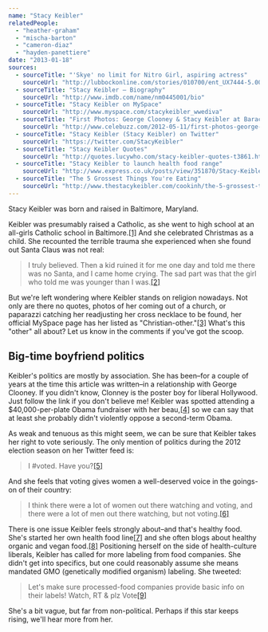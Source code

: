 ```yaml
---
name: "Stacy Keibler"
relatedPeople:
  - "heather-graham"
  - "mischa-barton"
  - "cameron-diaz"
  - "hayden-panettiere"
date: "2013-01-18"
sources:
  - sourceTitle: "'Skye' no limit for Nitro Girl, aspiring actress"
    sourceUrl: "http://lubbockonline.com/stories/010700/ent_UX7444-5.001.shtml"
  - sourceTitle: "Stacy Keibler – Biography"
    sourceUrl: "http://www.imdb.com/name/nm0445001/bio"
  - sourceTitle: "Stacy Keibler on MySpace"
    sourceUrl: "http://www.myspace.com/stacykeibler_wwediva"
  - sourceTitle: "First Photos: George Clooney & Stacy Keibler at Barack Obama's OVF Fundraiser"
    sourceUrl: "http://www.celebuzz.com/2012-05-11/first-photos-george-clooney-stacy-keibler-at-president-barack-obamas-ovf-fundraiser/"
  - sourceTitle: "Stacy Keibler (Stacy Keibler) on Twitter"
    sourceUrl: "https://twitter.com/StacyKeibler"
  - sourceTitle: "Stacy Keibler Quotes"
    sourceUrl: "http://quotes.lucywho.com/stacy-keibler-quotes-t3861.html"
  - sourceTitle: "Stacy Keibler to launch health food range"
    sourceUrl: "http://www.express.co.uk/posts/view/351870/Stacy-Keibler-to-launch-health-food-range/"
  - sourceTitle: "The 5 Grossest Things You're Eating"
    sourceUrl: "http://www.thestacykeibler.com/cookinh/the-5-grossest-things-youre-eating/"
---
```


Stacy Keibler was born and raised in Baltimore, Maryland.

Keibler was presumably raised a Catholic, as she went to high school at an all-girls Catholic school in Baltimore.<a class="source-citation" href="#http://lubbockonline.com/stories/010700/ent_UX7444-5.001.shtml" title="&apos;Skye&apos; no limit for Nitro Girl, aspiring actress">[1]</a> And she celebrated Christmas as a child. She recounted the terrible trauma she experienced when she found out Santa Claus was not real:

>I truly believed. Then a kid ruined it for me one day and told me there was no Santa, and I came home crying. The sad part was that the girl who told me was younger than I was.<a class="source-citation" href="#http://www.imdb.com/name/nm0445001/bio" title="Stacy Keibler – Biography">[2]</a>

But we're left wondering where Keibler stands on religion nowadays. Not only are there no quotes, photos of her coming out of a church, or paparazzi catching her readjusting her cross necklace to be found, her official MySpace page has her listed as "Christian-other."<a class="source-citation" href="#http://www.myspace.com/stacykeibler_wwediva" title="Stacy Keibler on MySpace">[3]</a> What's this "other" all about? Let us know in the comments if you've got the scoop.


## Big-time boyfriend politics

Keibler's politics are mostly by association. She has been–for a couple of years at the time this article was written–in a relationship with George Clooney. If you didn't know, Clonney is the poster boy for liberal Hollywood. Just follow the link if you don't believe me! Keibler was spotted attending a $40,000-per-plate Obama fundraiser with her beau,<a class="source-citation" href="#http://www.celebuzz.com/2012-05-11/first-photos-george-clooney-stacy-keibler-at-president-barack-obamas-ovf-fundraiser/" title="First Photos: George Clooney &amp; Stacy Keibler at Barack Obama&apos;s OVF Fundraiser">[4]</a> so we can say that at least she probably didn't violently oppose a second-term Obama.

As weak and tenuous as this might seem, we can be sure that Keibler takes her right to vote seriously. The only mention of politics during the 2012 election season on her Twitter feed is:

>I #voted. Have you?<a class="source-citation" href="#https://twitter.com/StacyKeibler" title="Stacy Keibler (Stacy Keibler) on Twitter">[5]</a>

And she feels that voting gives women a well-deserved voice in the goings-on of their country:

>I think there were a lot of women out there watching and voting, and there were a lot of men out there watching, but not voting.<a class="source-citation" href="#http://quotes.lucywho.com/stacy-keibler-quotes-t3861.html" title="Stacy Keibler Quotes">[6]</a>

There is one issue Keibler feels strongly about–and that's healthy food. She's started her own health food line<a class="source-citation" href="#http://www.express.co.uk/posts/view/351870/Stacy-Keibler-to-launch-health-food-range/" title="Stacy Keibler to launch health food range">[7]</a> and she often blogs about healthy organic and vegan food.<a class="source-citation" href="#http://www.thestacykeibler.com/cookinh/the-5-grossest-things-youre-eating/" title="The 5 Grossest Things You&apos;re Eating">[8]</a> Positioning herself on the side of health-culture liberals, Keibler has called for more labeling from food companies. She didn't get into specifics, but one could reasonably assume she means mandated GMO (genetically modified organism) labeling. She tweeted:

>Let's make sure processed-food companies provide basic info on their labels! Watch, RT & plz Vote<a class="source-citation" href="#https://twitter.com/StacyKeibler" title="Stacy Keibler (Stacy Keibler) on Twitter">[9]</a>

She's a bit vague, but far from non-political. Perhaps if this star keeps rising, we'll hear more from her.